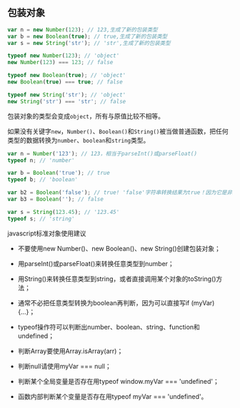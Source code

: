 ## 包装对象

```js
var n = new Number(123); // 123,生成了新的包装类型
var b = new Boolean(true); // true,生成了新的包装类型
var s = new String('str'); // 'str',生成了新的包装类型

typeof new Number(123); // 'object'
new Number(123) === 123; // false

typeof new Boolean(true); // 'object'
new Boolean(true) === true; // false

typeof new String('str'); // 'object'
new String('str') === 'str'; // false
```

包装对象的类型会变成`object`，所有与原值比较不相等。


如果没有关键字`new`，`Number()`、`Boolean()`和`String()`被当做普通函数，把任何类型的数据转换为`number`、`boolean`和`string`类型。

```js
var n = Number('123'); // 123，相当于parseInt()或parseFloat()
typeof n; // 'number'

var b = Boolean('true'); // true
typeof b; // 'boolean'

var b2 = Boolean('false'); // true! 'false'字符串转换结果为true！因为它是非空字符串！
var b3 = Boolean(''); // false

var s = String(123.45); // '123.45'
typeof s; // 'string'
```

javascript标准对象使用建议

 - 不要使用new Number()、new Boolean()、new String()创建包装对象；

 - 用parseInt()或parseFloat()来转换任意类型到number；

 - 用String()来转换任意类型到string，或者直接调用某个对象的toString()方法；

 - 通常不必把任意类型转换为boolean再判断，因为可以直接写if (myVar) {...}；

 - typeof操作符可以判断出number、boolean、string、function和undefined；

 - 判断Array要使用Array.isArray(arr)；

 - 判断null请使用myVar === null；

 - 判断某个全局变量是否存在用typeof window.myVar === 'undefined'；

 - 函数内部判断某个变量是否存在用typeof myVar === 'undefined'。

